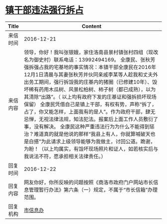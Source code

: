 # <a href="http://www.shangluo.gov.cn/zmhd/ldxxxx.jsp?urltype=leadermail.LeaderMailContentUrl&wbtreeid=1112&leadermailid=3917">镇干部违法强行拆占</a>
|Title|Content|
|:---:|---|
|来信时间|2016-12-21|
|来信内容|领导，你好！我叫张银娥，家住洛南县景村镇张村四组（现改名为御史村）联系电话：13992494169。 全康民、张秋芳强拆强占我的宅基地的事实情况：本镇干部全康民在2016年12月1日清晨与其妻张秋芳并伙同亲戚李某等人趁我和丈夫外出务工期间，强行拆毁我的庄基内的猪圈（已修建10年）、毁坏稀有药用木瓜树、风景松柏树、柿子树（都已成熟），以为其清除“出路”。（ 以上均有政府下发的庄基证和强拆损坏现场保留） 全康民凭借自己是镇上干部，有权有势，声称“拆了，占了，你又能怎样，上面我有的是人”。作为政府干部，肆无忌惮，无视法律法规，知法犯法。报案后上面工作人员敷衍了事，没有解决。 全康民这种严重违法行为为什么不能得到惩治？难道真的就是他说的那样“我县上有人，你就算喊破天也是白搭”为此请求上级领导能够为我做主，讨回公道。跪谢，为盼！（以上均属实，有毁坏现场照片和证人，如若核实后与我说法不符，愿承担相关法律责任。）|
|回复时间|2016-12-22|
|回复内容|网友你好，你所反映的问题按照《商洛市政府门户网站市长信息管理暂行办法》第六条（一）规定，不属于“市长信箱”办理范围。|
|回复机构|<a href="../../categories/agencies/市信息办.md">市信息办</a>|
